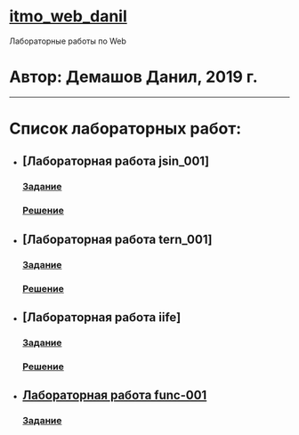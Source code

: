# [itmo_web_danil](https://github.com/theBang/itmo_web_danil/)
Лабораторные работы по Web
# Автор: Демашов Данил, 2019 г.
---
# Список лабораторных работ:
* ## [Лабораторная работа jsin_001]
  ### [Задание](https://kodaktor.ru/jsin_001)
  ### [Решение](https://kodaktor.ru/jsin_5b935)
* ## [Лабораторная работа tern_001]
  ### [Задание](https://kodaktor.ru/tern_001)
  ### [Решение](https://kodaktor.ru/tern_de76f)
* ## [Лабораторная работа iife]
  ### [Задание](https://kodaktor.ru/g/iife)
  ### [Решение](https://kodaktor.ru/f38da42)
* ## [Лабораторная работа func-001](func-001)
  ### [Задание]()

